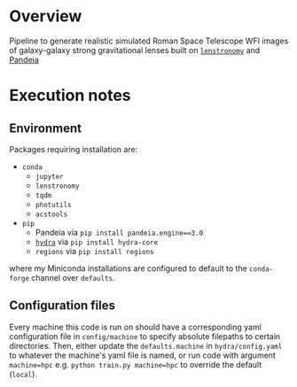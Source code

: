# Overview

Pipeline to generate realistic simulated Roman Space Telescope WFI images of galaxy-galaxy strong gravitational lenses built on [`lenstronomy`](https://github.com/lenstronomy/lenstronomy) and [Pandeia](https://outerspace.stsci.edu/display/PEN)

# Execution notes

## Environment

Packages requiring installation are:
* `conda`
  * `jupyter`
  * `lenstronomy`
  * `tqdm`
  * `photutils`
  * `acstools`
* `pip`
  * Pandeia via `pip install pandeia.engine==3.0`
  * [`hydra`](https://hydra.cc/docs/intro/) via `pip install hydra-core`
  * `regions` via `pip install regions`

where my Miniconda installations are configured to default to the `conda-forge` channel over `defaults`.

## Configuration files

Every machine this code is run on should have a corresponding yaml configuration file in `config/machine` to specify
absolute filepaths to certain directories. Then, either update the
`defaults.machine` in `hydra/config.yaml` to whatever the machine's yaml file is named, or run code with argument
`machine=hpc` e.g. `python train.py machine=hpc` to override the default (`local`).
